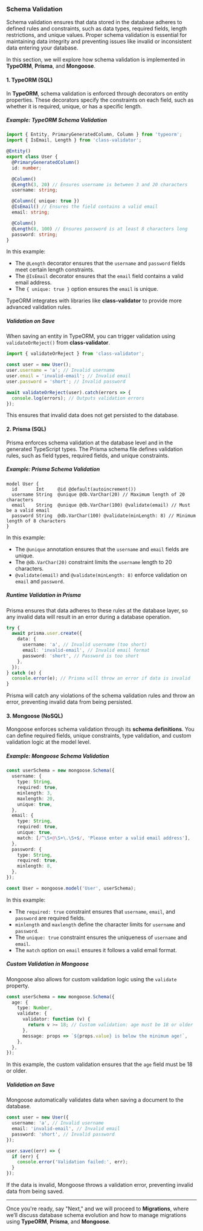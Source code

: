 ### Schema Validation

Schema validation ensures that data stored in the database adheres to defined rules and constraints, such as data types, required fields, length restrictions, and unique values. Proper schema validation is essential for maintaining data integrity and preventing issues like invalid or inconsistent data entering your database.

In this section, we will explore how schema validation is implemented in **TypeORM**, **Prisma**, and **Mongoose**.

#### 1. TypeORM (SQL)

In **TypeORM**, schema validation is enforced through decorators on entity properties. These decorators specify the constraints on each field, such as whether it is required, unique, or has a specific length.

##### Example: TypeORM Schema Validation

```typescript
import { Entity, PrimaryGeneratedColumn, Column } from 'typeorm';
import { IsEmail, Length } from 'class-validator';

@Entity()
export class User {
  @PrimaryGeneratedColumn()
  id: number;

  @Column()
  @Length(3, 20) // Ensures username is between 3 and 20 characters
  username: string;

  @Column({ unique: true })
  @IsEmail() // Ensures the field contains a valid email
  email: string;

  @Column()
  @Length(8, 100) // Ensures password is at least 8 characters long
  password: string;
}
```

In this example:
- The `@Length` decorator ensures that the `username` and `password` fields meet certain length constraints.
- The `@IsEmail` decorator ensures that the `email` field contains a valid email address.
- The `{ unique: true }` option ensures the `email` is unique.

TypeORM integrates with libraries like **class-validator** to provide more advanced validation rules.

##### Validation on Save

When saving an entity in TypeORM, you can trigger validation using `validateOrReject()` from **class-validator**.

```typescript
import { validateOrReject } from 'class-validator';

const user = new User();
user.username = 'a'; // Invalid username
user.email = 'invalid-email'; // Invalid email
user.password = 'short'; // Invalid password

await validateOrReject(user).catch(errors => {
  console.log(errors); // Outputs validation errors
});
```

This ensures that invalid data does not get persisted to the database.

#### 2. Prisma (SQL)

Prisma enforces schema validation at the database level and in the generated TypeScript types. The Prisma schema file defines validation rules, such as field types, required fields, and unique constraints.

##### Example: Prisma Schema Validation

```prisma
model User {
  id       Int     @id @default(autoincrement())
  username String  @unique @db.VarChar(20) // Maximum length of 20 characters
  email    String  @unique @db.VarChar(100) @validate(email) // Must be a valid email
  password String  @db.VarChar(100) @validate(minLength: 8) // Minimum length of 8 characters
}
```

In this example:
- The `@unique` annotation ensures that the `username` and `email` fields are unique.
- The `@db.VarChar(20)` constraint limits the `username` length to 20 characters.
- `@validate(email)` and `@validate(minLength: 8)` enforce validation on `email` and `password`.

##### Runtime Validation in Prisma

Prisma ensures that data adheres to these rules at the database layer, so any invalid data will result in an error during a database operation.

```typescript
try {
  await prisma.user.create({
    data: {
      username: 'a', // Invalid username (too short)
      email: 'invalid-email', // Invalid email format
      password: 'short', // Password is too short
    },
  });
} catch (e) {
  console.error(e); // Prisma will throw an error if data is invalid
}
```

Prisma will catch any violations of the schema validation rules and throw an error, preventing invalid data from being persisted.

#### 3. Mongoose (NoSQL)

Mongoose enforces schema validation through its **schema definitions**. You can define required fields, unique constraints, type validation, and custom validation logic at the model level.

##### Example: Mongoose Schema Validation

```typescript
const userSchema = new mongoose.Schema({
  username: {
    type: String,
    required: true,
    minlength: 3,
    maxlength: 20,
    unique: true,
  },
  email: {
    type: String,
    required: true,
    unique: true,
    match: [/^\S+@\S+\.\S+$/, 'Please enter a valid email address'],
  },
  password: {
    type: String,
    required: true,
    minlength: 8,
  },
});

const User = mongoose.model('User', userSchema);
```

In this example:
- The `required: true` constraint ensures that `username`, `email`, and `password` are required fields.
- `minlength` and `maxlength` define the character limits for `username` and `password`.
- The `unique: true` constraint ensures the uniqueness of `username` and `email`.
- The `match` option on `email` ensures it follows a valid email format.

##### Custom Validation in Mongoose

Mongoose also allows for custom validation logic using the `validate` property.

```typescript
const userSchema = new mongoose.Schema({
  age: {
    type: Number,
    validate: {
      validator: function (v) {
        return v >= 18; // Custom validation: age must be 18 or older
      },
      message: props => `${props.value} is below the minimum age!`,
    },
  },
});
```

In this example, the custom validation ensures that the `age` field must be 18 or older.

##### Validation on Save

Mongoose automatically validates data when saving a document to the database.

```typescript
const user = new User({
  username: 'a', // Invalid username
  email: 'invalid-email', // Invalid email
  password: 'short', // Invalid password
});

user.save((err) => {
  if (err) {
    console.error('Validation failed:', err);
  }
});
```

If the data is invalid, Mongoose throws a validation error, preventing invalid data from being saved.

---

Once you're ready, say "Next," and we will proceed to **Migrations**, where we’ll discuss database schema evolution and how to manage migrations using **TypeORM**, **Prisma**, and **Mongoose**.
